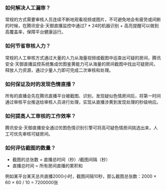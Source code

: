 ### 如何解决人工漏审？
常规的方式需要审核人员连续不断地观看视频或图片，不可避免地会有疲劳或间断的时候，在腾讯安全·天御直播监控中通过7 * 24的机器识别 + 高亮提醒可以做到高覆盖率，保障平台健康运行。

### 如何节省审核人力？
常规的人工审核方式通过大量的人力从海量视频或截图中巡查出可疑的房间，腾讯安全·天御直播监控系统集成优图鉴黄能力可从海量的房间截图中找出可疑房间，释放人力资源，通过少量人力即可完成二次审核和处理。

### 如何保证及时的发现色情直播？
所有的直播会先在腾讯直播平台被截图、识别，发现疑似色情房间后，将第一时间通过审核平台推送给审核人员进行处理，实现从直播涉黄到发现处理的秒级响应。

### 如何提高人工审核的工作效率？
腾讯安全·天御直播安全通过优图色情识别引擎可将高可疑色情房间挑选出来，人工可优先审核可疑房间。

### 如何评估截图的数量？
- 截图的总张数 = 直播总时间（秒）/截图间隔（秒）
- 直播总时间 = 所有房间直播的累积和

例如某平台某天总共直播2000小时，截图间隔10秒，那么截图总张数：2000 × 60 × 60 / 10 = 7200000张
 
